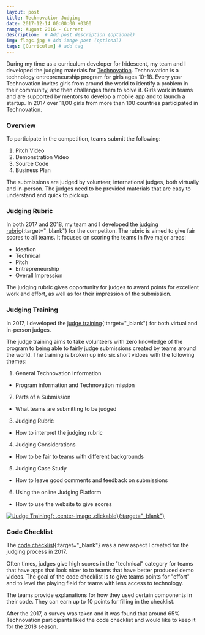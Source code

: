 ```yaml
---
layout: post
title: Technovation Judging
date: 2017-12-14 00:00:00 +0300
range: August 2016 - Current
description:  # Add post description (optional)
img: flags.jpg # Add image post (optional)
tags: [Curriculum] # add tag
---
```


During my time as a curriculum developer for Iridescent, my team and I developed the judging materials for [Technovation](http://technovationchallenge.org/). Technovation is a technology entrepreneurship program for girls ages 10-18. Every year Technovation invites girls from around the world to identify a problem in their community, and then challenges them to solve it. Girls work in teams and are supported by mentors to develop a mobile app and to launch a startup. In 2017 over 11,00 girls from more than 100 countries participated in Technovation.

### Overview
To participate in the competition, teams submit the following:

1. Pitch Video
2. Demonstration Video
3. Source Code
4. Business Plan

The submissions are judged by volunteer, international judges, both virtually and in-person. The judges need to be provided materials that are easy to understand and quick to pick up.

### Judging Rubric

In both 2017 and 2018, my team and I developed the [judging rubric](http://technovationchallenge.org/wp-content/uploads/judging-rubric.pdf){:target="_blank"} for the competiton. The rubric is aimed to give fair scores to all teams.  It focuses on scoring the teams in five major areas:

* Ideation
* Technical
* Pitch
* Entrepreneurship
* Overall Impression

The judging rubric gives opportunity for judges to award points for excellent work and effort, as well as for their impression of the submission.

### Judging Training
In 2017, I developed the [judge training](https://www.youtube.com/playlist?list=PLcFCpaYLqF2zleU3KKg5VY00v3ex1wo-g){:target="_blank"} for both virtual and in-person judges.

The judge training aims to take volunteers with zero knowledge of the program to being able to fairly judge submissions created by teams around the world. The training is broken up into six short vidoes with the following themes:

1. General Technovation Information
 * Program information and Technovation mission
2. Parts of a Submission
 * What teams are submitting to be judged
3. Judging Rubric
 * How to interpret the judging rubric
4. Judging Considerations
 * How to be fair to teams with different backgrounds
5. Judging Case Study
 * How to leave good comments and feedback on submissions
6. Using the online Judging Platform
 * How to use the website to give scores

[![Judge Training]({{site.baseurl}}/assets/img/judge-training.jpg){: .center-image .clickable}{:target="_blank"}](https://www.youtube.com/playlist?list=PLcFCpaYLqF2zleU3KKg5VY00v3ex1wo-g)

### Code Checklist

The [code checklist](http://technovationchallenge.org/curriculum/code-checklist/){:target="_blank"} was a new aspect I created for the judging process in 2017.

Often times, judges give high scores in the "technical" category for teams that have apps that look nicer to to teams that have better produced demo videos. The goal of the code checklist is to give teams points for "effort" and to level the playing field for teams with less access to technology.

The teams provide explanations for how they used certain components in their code. They can earn up to 10 points for filling in the checklist.

After the 2017, a survey was taken and it was found that around 65% Technovation participants liked the code checklist and would like to keep it for the 2018 season.
